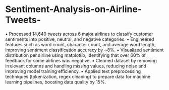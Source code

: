 # Sentiment-Analysis-on-Airline-Tweets-
•	Processed 14,640 tweets across 6 major airlines to classify customer sentiments into positive, neutral, and negative categories.
•	Engineered features such as word count, character count, and average word length, improving sentiment classification accuracy by ~8%.
•	Visualized sentiment distribution per airline using matplotlib, identifying that over 60% of feedback for some airlines was negative.
•	Cleaned dataset by removing irrelevant columns and handling missing values, reducing noise and improving model training efficiency.
•	Applied text preprocessing techniques (tokenization, regex cleaning) to prepare data for machine learning pipelines, boosting data quality by 15%.
